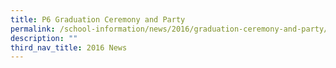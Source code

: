 ```yaml
---
title: P6 Graduation Ceremony and Party
permalink: /school-information/news/2016/graduation-ceremony-and-party/
description: ""
third_nav_title: 2016 News
---
```

